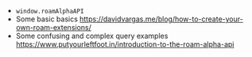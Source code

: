 - `window.roamAlphaAPI`
- Some basic basics https://davidvargas.me/blog/how-to-create-your-own-roam-extensions/
- Some confusing and complex query examples https://www.putyourleftfoot.in/introduction-to-the-roam-alpha-api
